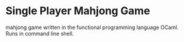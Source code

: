 # Single Player Mahjong Game
mahjong game written in the functional programming language OCaml. Runs in command line shell.
